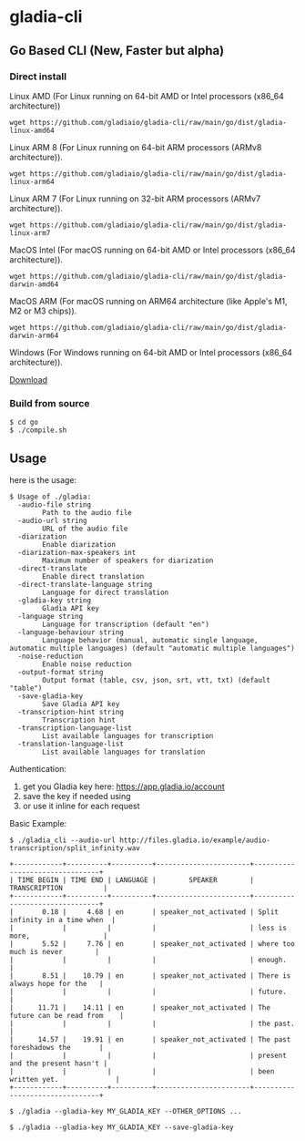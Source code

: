 # gladia-cli

## Go Based CLI (New, Faster but alpha)

### Direct install

Linux AMD (For Linux running on 64-bit AMD or Intel processors (x86_64 architecture))

```
wget https://github.com/gladiaio/gladia-cli/raw/main/go/dist/gladia-linux-amd64
```

Linux ARM 8 (For Linux running on 64-bit ARM processors (ARMv8 architecture)).

```
wget https://github.com/gladiaio/gladia-cli/raw/main/go/dist/gladia-linux-arm64
```

Linux ARM 7 (For Linux running on 32-bit ARM processors (ARMv7 architecture)).

```
wget https://github.com/gladiaio/gladia-cli/raw/main/go/dist/gladia-linux-arm7
```


MacOS Intel (For macOS running on 64-bit AMD or Intel processors (x86_64 architecture)).

```
wget https://github.com/gladiaio/gladia-cli/raw/main/go/dist/gladia-darwin-amd64
```

MacOS ARM (For macOS running on ARM64 architecture (like Apple's M1, M2 or M3 chips)).

```
wget https://github.com/gladiaio/gladia-cli/raw/main/go/dist/gladia-darwin-arm64
```

Windows (For Windows running on 64-bit AMD or Intel processors (x86_64 architecture)).

[Download](https://github.com/gladiaio/gladia-cli/raw/main/go/dist/gladia-windows-amd64.exe)


### Build from source

```
$ cd go
$ ./compile.sh
```

## Usage

here is the usage:

```
$ Usage of ./gladia:
  -audio-file string
        Path to the audio file
  -audio-url string
        URL of the audio file
  -diarization
        Enable diarization
  -diarization-max-speakers int
        Maximum number of speakers for diarization
  -direct-translate
        Enable direct translation
  -direct-translate-language string
        Language for direct translation
  -gladia-key string
        Gladia API key
  -language string
        Language for transcription (default "en")
  -language-behaviour string
        Language behavior (manual, automatic single language, automatic multiple languages) (default "automatic multiple languages")
  -noise-reduction
        Enable noise reduction
  -output-format string
        Output format (table, csv, json, srt, vtt, txt) (default "table")
  -save-gladia-key
        Save Gladia API key
  -transcription-hint string
        Transcription hint
  -transcription-language-list
        List available languages for transcription
  -translation-language-list
        List available languages for translation
```

Authentication:

1.  get you Gladia key here: https://app.gladia.io/account
2.  save the key if needed using
3.  or use it inline for each request

Basic Example:

```
$ ./gladia_cli --audio-url http://files.gladia.io/example/audio-transcription/split_infinity.wav

+------------+----------+----------+-----------------------+--------------------------------+
| TIME BEGIN | TIME END | LANGUAGE |        SPEAKER        |         TRANSCRIPTION          |
+------------+----------+----------+-----------------------+--------------------------------+
|       0.18 |     4.68 | en       | speaker_not_activated | Split infinity in a time when  |
|            |          |          |                       | less is more,                  |
|       5.52 |     7.76 | en       | speaker_not_activated | where too much is never        |
|            |          |          |                       | enough.                        |
|       8.51 |    10.79 | en       | speaker_not_activated | There is always hope for the   |
|            |          |          |                       | future.                        |
|      11.71 |    14.11 | en       | speaker_not_activated | The future can be read from    |
|            |          |          |                       | the past.                      |
|      14.57 |    19.91 | en       | speaker_not_activated | The past foreshadows the       |
|            |          |          |                       | present and the present hasn't |
|            |          |          |                       | been written yet.              |
+------------+----------+----------+-----------------------+--------------------------------+
```

```
$ ./gladia --gladia-key MY_GLADIA_KEY --OTHER_OPTIONS ...
```

```
$ ./gladia --gladia-key MY_GLADIA_KEY --save-gladia-key
```
